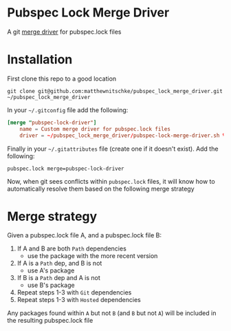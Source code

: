 # Pubspec Lock Merge Driver

A git [merge driver](https://git-scm.com/docs/merge-config#Documentation/merge-config.txt-mergeltdrivergtname) for pubspec.lock files

# Installation

First clone this repo to a good location
```
git clone git@github.com:matthewnitschke/pubspec_lock_merge_driver.git ~/pubspec_lock_merge_driver
```

In your `~/.gitconfig` file add the following:

```toml
[merge "pubspec-lock-driver"]
    name = Custom merge driver for pubspec.lock files
    driver = ~/pubspec_lock_merge_driver/pubspec-lock-merge-driver.sh %O %A %B
```

Finally in your `~/.gitattributes` file (create one if it doesn't exist). Add the following:
```
pubspec.lock merge=pubspec-lock-driver
```

Now, when git sees conflicts within `pubspec.lock` files, it will know how to automatically resolve them based on the following merge strategy

# Merge strategy

Given a pubspec.lock file A, and a pubspec.lock file B:

1. If A and B are both `Path` dependencies
    - use the package with the more recent version
2. If A is a `Path` dep, and B is not
    - use A's package
3. If B is a `Path` dep and A is not
    - use B's package
4. Repeat steps 1-3 with `Git` dependencies
5. Repeat steps 1-3 with `Hosted` dependencies

Any packages found within `A` but not `B` (and `B` but not `A`) will be included in the resulting pubspec.lock file
